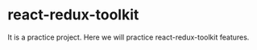 # react-redux-toolkit
It is a practice project. Here we will practice react-redux-toolkit features.
